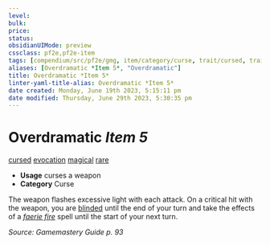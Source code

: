 ```yaml
---
level:
bulk:
price:
status:
obsidianUIMode: preview
cssclass: pf2e,pf2e-item
tags: [compendium/src/pf2e/gmg, item/category/curse, trait/cursed, trait/evocation, trait/magical, trait/rare]
aliases: [Overdramatic *Item 5*, "Overdramatic"]
title: Overdramatic *Item 5*
linter-yaml-title-alias: Overdramatic *Item 5*
date created: Monday, June 19th 2023, 5:15:11 pm
date modified: Thursday, June 29th 2023, 5:30:35 pm
---
```


# Overdramatic *Item 5*

[cursed](rules/traits/cursed-gmg.md) [evocation](rules/traits/evocation.md) [magical](rules/traits/magical.md) [rare](rules/traits/rare.md)  

- **Usage** curses a weapon
- **Category** Curse

The weapon flashes excessive light with each attack. On a critical hit with the weapon, you are [blinded](rules/conditions.md#Blinded) until the end of your turn and take the effects of a *[faerie fire](compendium/spells/faerie-fire.md)* spell until the start of your next turn.

*Source: Gamemastery Guide p. 93*
